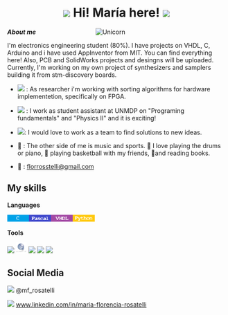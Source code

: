 <h1 align="center"><b> <img src="https://images-wixmp-ed30a86b8c4ca887773594c2.wixmp.com/f/3eca2708-e5de-4905-a210-d627835a9491/dacgjfr-4032b750-412e-47c1-8218-c09b8f958e77.gif?token=eyJ0eXAiOiJKV1QiLCJhbGciOiJIUzI1NiJ9.eyJzdWIiOiJ1cm46YXBwOjdlMGQxODg5ODIyNjQzNzNhNWYwZDQxNWVhMGQyNmUwIiwiaXNzIjoidXJuOmFwcDo3ZTBkMTg4OTgyMjY0MzczYTVmMGQ0MTVlYTBkMjZlMCIsIm9iaiI6W1t7InBhdGgiOiJcL2ZcLzNlY2EyNzA4LWU1ZGUtNDkwNS1hMjEwLWQ2Mjc4MzVhOTQ5MVwvZGFjZ2pmci00MDMyYjc1MC00MTJlLTQ3YzEtODIxOC1jMDliOGY5NThlNzcuZ2lmIn1dXSwiYXVkIjpbInVybjpzZXJ2aWNlOmZpbGUuZG93bmxvYWQiXX0.icvyYkVNadSbbJveFln_JvV1zJ2XZxqrFhAPfY_KbO4" width="25"> Hi! María here! </b><img src="https://images-wixmp-ed30a86b8c4ca887773594c2.wixmp.com/f/3eca2708-e5de-4905-a210-d627835a9491/dacgjfr-4032b750-412e-47c1-8218-c09b8f958e77.gif?token=eyJ0eXAiOiJKV1QiLCJhbGciOiJIUzI1NiJ9.eyJzdWIiOiJ1cm46YXBwOjdlMGQxODg5ODIyNjQzNzNhNWYwZDQxNWVhMGQyNmUwIiwiaXNzIjoidXJuOmFwcDo3ZTBkMTg4OTgyMjY0MzczYTVmMGQ0MTVlYTBkMjZlMCIsIm9iaiI6W1t7InBhdGgiOiJcL2ZcLzNlY2EyNzA4LWU1ZGUtNDkwNS1hMjEwLWQ2Mjc4MzVhOTQ5MVwvZGFjZ2pmci00MDMyYjc1MC00MTJlLTQ3YzEtODIxOC1jMDliOGY5NThlNzcuZ2lmIn1dXSwiYXVkIjpbInVybjpzZXJ2aWNlOmZpbGUuZG93bmxvYWQiXX0.icvyYkVNadSbbJveFln_JvV1zJ2XZxqrFhAPfY_KbO4" width="25"></h1>
<!--  -->
<img align="right" width=300px alt="Unicorn" src="https://images-wixmp-ed30a86b8c4ca887773594c2.wixmp.com/f/4cbddb5d-7a54-47ba-882b-145fa91744a5/d8jjan8-4b0ca77b-1398-4eb0-a599-0df04bc47d3e.gif?token=eyJ0eXAiOiJKV1QiLCJhbGciOiJIUzI1NiJ9.eyJzdWIiOiJ1cm46YXBwOjdlMGQxODg5ODIyNjQzNzNhNWYwZDQxNWVhMGQyNmUwIiwiaXNzIjoidXJuOmFwcDo3ZTBkMTg4OTgyMjY0MzczYTVmMGQ0MTVlYTBkMjZlMCIsIm9iaiI6W1t7InBhdGgiOiJcL2ZcLzRjYmRkYjVkLTdhNTQtNDdiYS04ODJiLTE0NWZhOTE3NDRhNVwvZDhqamFuOC00YjBjYTc3Yi0xMzk4LTRlYjAtYTU5OS0wZGYwNGJjNDdkM2UuZ2lmIn1dXSwiYXVkIjpbInVybjpzZXJ2aWNlOmZpbGUuZG93bmxvYWQiXX0.HkqtaMAiwreNjKXMbN3Hl0bewN1GE81ZO7B61bMKIWI" />

**_About me_**
 
   I'm electronics engineering student (80%). I have projects on VHDL, C, Arduino and i have used  AppInventor from MIT. You can find everything here! Also, PCB and SolidWorks projects and desingns will be uploaded. Currently, I'm working on my own project of synthesizers and samplers building it from stm-discovery boards.

* <img src="https://lc.cx/tdQPBp" width="2%">  : As researcher i'm working with sorting algorithms for hardware implementetion, specifically on FPGA.

* <img src="https://n9.cl/81sag" width="1.8%">  : I work as student assistant at UNMDP on "Programing fundamentals" and "Physics II" and it is exciting!
* 
   ![](https://acortar.link/ZOa7mB): I would love to work as a team to find solutions to new ideas.
  
* :space_invader: : The other side of me is music and sports. 🥁 I love playing the drums or piano, 🏀 playing basketball with my friends, 🔖and reading books.

* 📧 : florrosstelli@gmail.com

## My skills

**Languages**

<img src="https://github.com/Marencia/MariaFlorenciaRosatelli/blob/main/img/C.png" width="10%"><img src="https://github.com/Marencia/MariaFlorenciaRosatelli/blob/main/img/Pascal.png" width="10%"><img src="https://github.com/Marencia/MariaFlorenciaRosatelli/blob/main/img/VHDL.png" width="10%"><img src="https://github.com/Marencia/MariaFlorenciaRosatelli/blob/main/img/python.png" width="10%">

**Tools**

<img src="https://upload.wikimedia.org/wikipedia/commons/9/9a/Visual_Studio_Code_1.35_icon.svg" width="5%">  <img src="https://github.com/Marencia/MariaFlorenciaRosatelli/blob/main/img/q.png" width="5%">  <img src="https://upload.wikimedia.org/wikipedia/commons/2/21/Matlab_Logo.png" width="5%">  <img src="https://1000marcas.net/wp-content/uploads/2020/11/Microsoft-Office-logo.png" width="8%">   <img src="https://upload.wikimedia.org/wikipedia/commons/5/59/KiCad-Logo.svg" width="10%">

## Social Media

<img src="https://1000marcas.net/wp-content/uploads/2019/11/Instagram-Logo.png" width="3%"> @mf_rosatelli

   <img src="https://upload.wikimedia.org/wikipedia/commons/c/ca/LinkedIn_logo_initials.png" width="1.5%">  www.linkedin.com/in/maria-florencia-rosatelli
